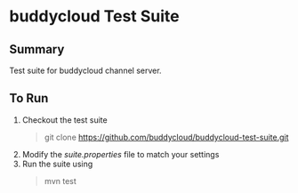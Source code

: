 # buddycloud Test Suite

## Summary

Test suite for buddycloud channel server.

## To Run

1.  Checkout the test suite
    > git clone https://github.com/buddycloud/buddycloud-test-suite.git
2.  Modify the _suite.properties_ file to match your settings
3.  Run the suite using
    > mvn test

